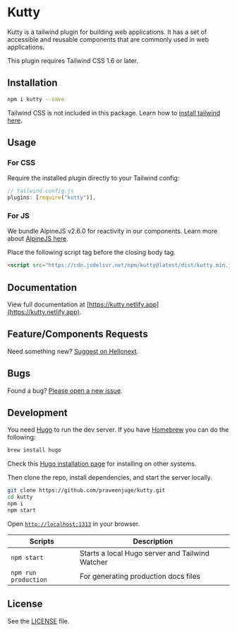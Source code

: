 # Kutty

Kutty is a tailwind plugin for building web applications. It has a set of accessible and reusable components that are commonly used in web applications.

This plugin requires Tailwind CSS 1.6 or later.

## Installation

```sh
npm i kutty --save
```

Tailwind CSS is not included in this package. Learn how to [install tailwind here](https://tailwindcss.com/docs/installation/).

## Usage

### For CSS

Require the installed plugin directly to your Tailwind config:

```js
// tailwind.config.js
plugins: [require("kutty")],
```

### For JS

We bundle AlpineJS v2.6.0 for reactivity in our components. Learn more about [AlpineJS here](https://github.com/alpinejs/alpine).

Place the following script tag before the closing body tag.

```html
<script src="https://cdn.jsdelivr.net/npm/kutty@latest/dist/kutty.min.js"></script>
```

## Documentation

View full documentation at [https://kutty.netlify.app](https://kutty.netlify.app).

## Feature/Components Requests

Need something new? [Suggest on Hellonext](https://kutty.hellonext.co).

## Bugs

Found a bug? [Please open a new issue](https://github.com/praveenjuge/kutty/issues/new).

## Development

You need [Hugo](https://gohugo.io/) to run the dev server. If you have [Homebrew](https://brew.sh/) you can do the following:

```sh
brew install hugo
```

Check this [Hugo installation page](https://gohugo.io/getting-started/installing/) for installing on other systems.

Then clone the repo, install dependencies, and start the server locally.

```sh
git clone https://github.com/praveenjuge/kutty.git
cd kutty
npm i
npm start
```

Open [`http://localhost:1313`](http://localhost:1313) in your browser.

| Scripts              | Description                                     |
| -------------------- | ----------------------------------------------- |
| `npm start`          | Starts a local Hugo server and Tailwind Watcher |
| `npm run production` | For generating production docs files            |

## License

See the [LICENSE](https://github.com/praveenjuge/kutty/blob/master/LICENSE) file.
